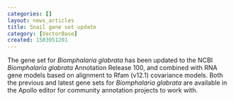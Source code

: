 ```yaml
---
categories: []
layout: news_articles
title: Snail gene set update
category: [VectorBase]
created: 1503951201
---
```

The gene set for <i>Biomphalaria glabrata</i> has been updated to the NCBI <em>Biomphalaria glabrata</em> Annotation Release 100, and combined with RNA gene models based on alignment to Rfam (v12.1) covariance models. Both the previous and latest gene sets for <i>Biomphalaria glabrata</i> are available in the Apollo editor for community annotation projects to work with.
